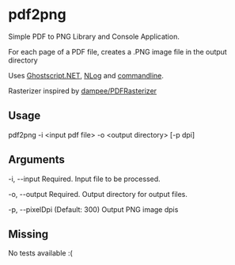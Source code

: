 # pdf2png
Simple PDF to PNG Library and Console Application. 

For each page of a PDF file, creates a .PNG image file in the output directory 

Uses [Ghostscript.NET](https://github.com/jhabjan/Ghostscript.NET), [NLog](https://github.com/NLog/NLog) and [commandline](https://github.com/gsscoder/commandline).

Rasterizer inspired by [dampee/PDFRasterizer](https://github.com/dampee/ImageProcessor.Plugins.Pdf)

## Usage
pdf2png -i \<input pdf file\> -o \<output directory\> [-p dpi]

## Arguments
-i, --input       Required. Input file to be processed.

-o, --output      Required. Output directory for output files.

-p, --pixelDpi    (Default: 300) Output PNG image dpis

## Missing
No tests available :(

